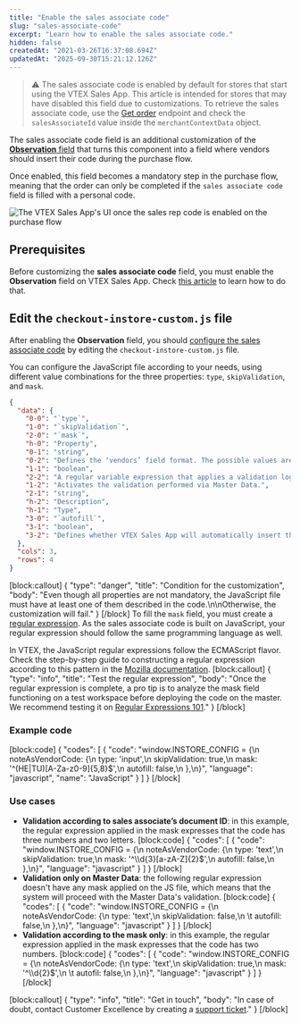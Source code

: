 ```yaml
---
title: "Enable the sales associate code"
slug: "sales-associate-code"
excerpt: "Learn how to enable the sales associate code."
hidden: false
createdAt: "2021-03-26T16:37:08.694Z"
updatedAt: "2025-09-30T15:21:12.126Z"
---
```


>⚠️ The sales associate code is enabled by default for stores that start using the VTEX Sales App. This article is intended for stores that may have disabled this field due to customizations. To retrieve the sales associate code, use the [Get order](https://developers.vtex.com/docs/api-reference/orders-api-pii-version#get-/api/orders/pvt/document/-orderId-) endpoint and check the `salesAssociateId` value inside the `merchantContextData` object.

The sales associate code field is an additional customization of the [**Observation** field](https://developers.vtex.com/vtex-rest-api/docs/enable-the-remarks-field-in-the-order-screen) that turns this component into a field where vendors should insert their code during the purchase flow.

Once enabled, this field becomes a mandatory step in the purchase flow, meaning that the order can only be completed if the `sales associate code` field is filled with a personal code.

![The VTEX Sales App's UI once the sales rep code is enabled on the purchase flow](https://cdn.jsdelivr.net/gh/vtexdocs/dev-portal-content@main/images/sales-associate-code-0.PNG)

## Prerequisites

Before customizing the **sales associate code** field, you must enable the **Observation** field on VTEX Sales App. Check [this article](https://developers.vtex.com/vtex-rest-api/docs/enable-the-remarks-field-in-the-order-screen) to learn how to do that.

## Edit the `checkout-instore-custom.js` file

After enabling the **Observation** field, you should [configure the sales associate code](https://help.vtex.com/en/tracks/vtex-sales-app-customizations--1z9kBm12oBPyVNDo1ivVc2/5kNtS80hbBGg58jMeF8CRv) by editing the `checkout-instore-custom.js` file.

You can configure the JavaScript file according to your needs, using different value combinations for the three properties: `type`, `skipValidation`, and `mask`.

```json
{
  "data": {
    "0-0": "`type`",
    "1-0": "`skipValidation`",
    "2-0": "`mask`",
    "h-0": "Property",
    "0-1": "string",
    "0-2": "Defines the ‘vendors’ field format. The possible values are `text` and `textarea`, for big text blocks. `input`, a text field for simple keys. `select`, showing a combobox to quickly select.",
    "1-1": "boolean",
    "2-2": "A regular variable expression that applies a validation logic to the type property value. In other words, the person responsible for editing the `window.INSTORE_CONFIG` object can create the variable expression they find most appropriate for the sales rep code.",
    "1-2": "Activates the validation performed via Master Data.",
    "2-1": "string",
    "h-2": "Description",
    "h-1": "Type",
    "3-0": "`autofill`",
    "3-1": "boolean",
    "3-2": "Defines whether VTEX Sales App will automatically insert the sales associate code when the Social Selling feature is active.\n\nWhen this value is `true` (default), the vendor code is automatically filled by VTEX Sales App.\n\nWhen this value is `false`, the operator must inform the vendor code manually.\n\nThis flag does not change any behavior when Social Selling is not activated."
  },
  "cols": 3,
  "rows": 4
}
```

[block:callout]
{
  "type": "danger",
  "title": "Condition for the customization",
  "body": "Even though all properties are not mandatory, the JavaScript file must have at least one of them described in the code.\n\nOtherwise, the customization will fail."
}
[/block]
To fill the `mask` field, you must create a [regular expression](https://developer.mozilla.org/en-US/docs/Web/JavaScript/Guide/Regular_Expressions). As the sales associate code is built on JavaScript, your regular expression should follow the same programming language as well.

In VTEX, the JavaScript regular expressions follow the ECMAScript flavor. Check the step-by-step guide to constructing a regular expression according to this pattern in the [Mozilla documentation](https://developer.mozilla.org/en-US/docs/Web/JavaScript/Reference/Global_Objects/RegExp).
[block:callout]
{
  "type": "info",
  "title": "Test the regular expression",
  "body": "Once the regular expression is complete, a pro tip is to analyze the mask field functioning on a test workspace before deploying the code on the master. We recommend testing it on [Regular Expressions 101](https://regex101.com/)."
}
[/block]

### Example code

[block:code]
{
  "codes": [
    {
      "code": "window.INSTORE_CONFIG = {\n  noteAsVendorCode: {\n    type: 'input',\n    skipValidation: true,\n    mask: '^(HE|TU)[A-Za-z0-9]{5,8}$',\n    autofill: false,\n  },\n}",
      "language": "javascript",
      "name": "JavaScript"
    }
  ]
}
[/block]

### Use cases

- <strong>Validation according to sales associate’s document ID</strong>: in this example, the regular expression applied in the mask expresses that the code has three numbers and two letters.
[block:code]
{
  "codes": [
    {
      "code": "window.INSTORE_CONFIG = {\n  noteAsVendorCode: {\n       type: 'text',\n       skipValidation: true,\n       mask: '^\\\\d{3}[a-zA-Z]{2}$',\n       autofill: false,\n   },\n}",
      "language": "javascript"
    }
  ]
}
[/block]
- **Validation only on Master Data**: the following regular expression doesn't have any mask applied on the JS file, which means that the system will proceed with the Master Data's validation.
[block:code]
{
  "codes": [
    {
      "code": "window.INSTORE_CONFIG = {\n  noteAsVendorCode: {\n       type: 'text',\n       skipValidation: false,\n    \t autofill: false,\n   },\n}",
      "language": "javascript"
    }
  ]
}
[/block]
- **Validation according to the mask only**: in this example, the regular expression applied in the mask expresses that the code has two numbers.
[block:code]
{
  "codes": [
    {
      "code": "window.INSTORE_CONFIG = {\n  noteAsVendorCode: {\n       type: 'text',\n       skipValidation: true,\n       mask: '^\\\\d{2}$',\n    \t autofil: false,\n   },\n}",
      "language": "javascript"
    }
  ]
}
[/block]

[block:callout]
{
  "type": "info",
  "title": "Get in touch",
  "body": "In case of doubt, contact Customer Excellence by creating a [support ticket](https://help.vtex.com/en/tutorial/abrir-chamados-para-o-suporte-vtex--16yOEqpO32UQYygSmMSSAM)."
}
[/block]
